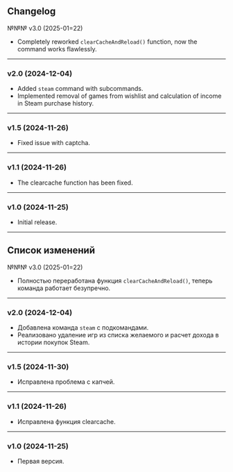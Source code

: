 ## Changelog
№№№ v3.0 (2025-01=22)
* Completely reworked `clearCacheAndReload()` function, now the command works flawlessly.
***
### v2.0 (2024-12-04)
* Added `steam` command with subcommands.
* Implemented removal of games from wishlist and calculation of income in Steam purchase history.
***
### v1.5 (2024-11-26)
* Fixed issue with captcha.
***
### v1.1 (2024-11-26)
* The clearcache function has been fixed.
***
### v1.0 (2024-11-25)
* Initial release.

***

## Список изменений
№№№ v3.0 (2025-01=22)
* Полностью переработана функция `clearCacheAndReload()`, теперь команда работает безупречно.
***
### v2.0 (2024-12-04)
* Добавлена команда `steam` с подкомандами.
* Реализовано удаление игр из списка желаемого и расчет дохода в истории покупок Steam.
***
### v1.5 (2024-11-30)
* Исправлена проблема с капчей.
***
### v1.1 (2024-11-26)
* Исправлена функция clearcache.
***
### v1.0 (2024-11-25)
* Первая версия.
